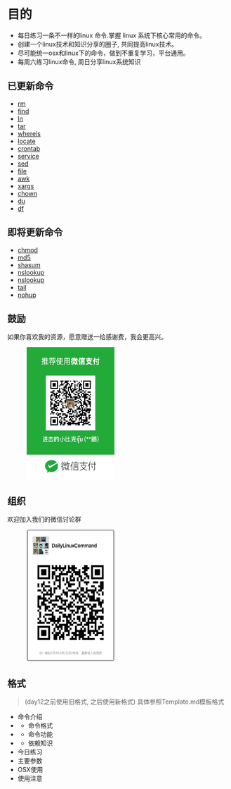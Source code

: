 # 目的

- 每日练习一条不一样的linux 命令.掌握 linux 系统下核心常用的命令。
- 创建一个linux技术和知识分享的圈子, 共同提高linux技术。
- 尽可能统一osx和linux下的命令，做到不重复学习，平台通用。
- 每周六练习linux命令, 周日分享linux系统知识




## 已更新命令

- [rm](https://github.com/sixleaves/DailyLinuxCommand/blob/master/day1_rm/prac.md)
- [find](https://github.com/sixleaves/DailyLinuxCommand/blob/master/day2_find/prac.md)
- [ln](https://github.com/sixleaves/DailyLinuxCommand/blob/master/day3_ln/prac.md)
- [tar](https://github.com/sixleaves/DailyLinuxCommand/blob/master/day4_tar/prac.md)
- [whereis](https://github.com/sixleaves/DailyLinuxCommand/blob/master/day5_whereis/prac.md)
- [locate](https://github.com/sixleaves/DailyLinuxCommand/blob/master/day6_locate/prac.md)
- [crontab](https://github.com/sixleaves/DailyLinuxCommand/blob/master/day7_crontab/prac.md)
- [service](https://github.com/sixleaves/DailyLinuxCommand/blob/master/day8_service/prac.md)
- [sed](https://github.com/sixleaves/DailyLinuxCommand/blob/master/day9_sed/prac.md)
- [file](https://github.com/sixleaves/DailyLinuxCommand/blob/master/day10_file/prac.md)
- [awk](https://github.com/sixleaves/DailyLinuxCommand/blob/master/day11_awk/prac.md)
- [xargs](https://github.com/sixleaves/DailyLinuxCommand/blob/master/day12_xargs/prac.md)
- [chown](https://github.com/sixleaves/DailyLinuxCommand/blob/master/day13_chown/prac.md)
- [du](https://github.com/sixleaves/DailyLinuxCommand/blob/master/day14_du/prac.md)
- [df](https://github.com/sixleaves/DailyLinuxCommand/blob/master/day15_df/prac.md)



## 即将更新命令

- [chmod](https://github.com/sixleaves/DailyLinuxCommand/blob/master/day16_chmod/prac.md)
- [md5](https://github.com/sixleaves/DailyLinuxCommand/blob/master/day17_md5/prac.md)
- [shasum](https://github.com/sixleaves/DailyLinuxCommand/blob/master/day18_shasum/prac.md)
- [nslookup](https://github.com/sixleaves/DailyLinuxCommand/blob/master/day19_nslookup/prac.md)
- [nslookup](https://github.com/sixleaves/DailyLinuxCommand/blob/master/day20_nslookup/prac.md)
- [tail](https://github.com/sixleaves/DailyLinuxCommand/blob/master/day21_tail/prac.md)
- [nohup](https://github.com/sixleaves/DailyLinuxCommand/blob/master/day22_nohup/prac.md)

## 鼓励

如果你喜欢我的资源，愿意赠送一给感谢费，我会更高兴。

<figure class="half">
  <img src="https://github.com/sixleaves/DailyLinuxCommand/blob/master/wechat_pay.JPG" width="200px" height="300px" />
</figure>



## 组织
欢迎加入我们的微信讨论群

<figure class="half">
  <img src="https://github.com/sixleaves/DailyLinuxCommand/blob/master/wechat_group.JPG" width="200px" height="300px" />
</figure>



## 格式
> (day12之前使用旧格式, 之后使用新格式)
具体参照Template.md模板格式
- 命令介绍
- - 命令格式
- - 命令功能
- - 依赖知识
- 今日练习
- 主要参数
- OSX使用
- 使用注意

